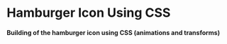 # Hamburger Icon Using CSS

#### Building of the hamburger icon using CSS (animations and transforms)
